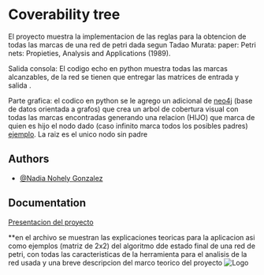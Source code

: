 

# Coverability tree

El proyecto muestra la implementacion de las reglas para la obtencion de todas las marcas de una red de petri dada segun Tadao Murata:  paper: Petri nets: Propieties, Analysis and Applications (1989).


Salida consola:
El codigo echo en python muestra todas las marcas alcanzables, de la red se tienen que entregar las matrices de entrada y salida . 

Parte grafica:
el codico en python se le agrego un adicional de [neo4j](https://neo4j.com/) (base de datos orientada a grafos) que crea un arbol de cobertura visual con todas las marcas encontradas generando una relacion (HIJO) que marca de quien es hijo el nodo dado (caso infinito marca todos los posibles padres) [ejemplo](https://github.com/NGN22/coverabilitytree/blob/master/graph.svg).
La raiz es el unico nodo sin padre 

## Authors

- [@Nadia Nohely Gonzalez](https://github.com/NGN22/)


## Documentation

[Presentacion del proyecto](https://github.com/NGN22/coverabilitytree/blob/bd55910bd11594720c4a9d495df031f06ab21d2e/Presentaci%C3%B3n%20proyecto.pdf)

**en el archivo se muestran las explicaciones teoricas para la aplicacion asi como ejemplos (matriz de 2x2) del algoritmo dde estado final de una red de petri, con todas las caracteristicas de la herramienta para el analisis de la red usada y una breve descripcion del marco teorico del proyecto
![Logo](https://github.com/NGN22/coverabilitytree/blob/master/graph.svg)

